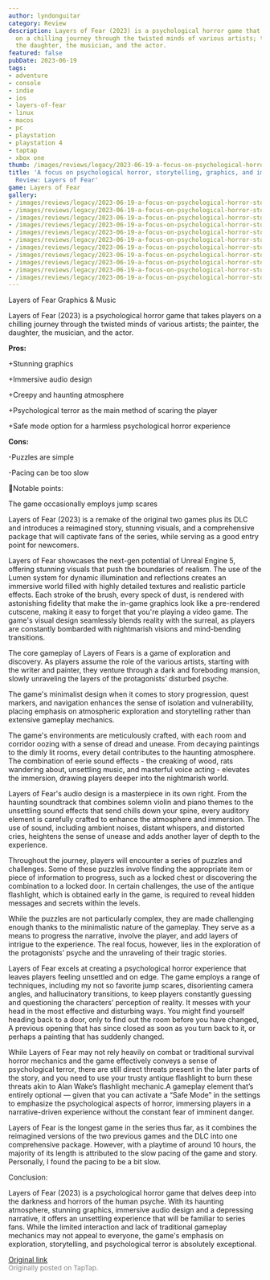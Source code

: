```yaml
---
author: lyndonguitar
category: Review
description: Layers of Fear (2023) is a psychological horror game that takes players
  on a chilling journey through the twisted minds of various artists; the painter,
  the daughter, the musician, and the actor.
featured: false
pubDate: 2023-06-19
tags:
- adventure
- console
- indie
- ios
- layers-of-fear
- linux
- macos
- pc
- playstation
- playstation 4
- taptap
- xbox one
thumb: /images/reviews/legacy/2023-06-19-a-focus-on-psychological-horror-storytelling-graphics-and-immersion--full-review-layers-o-0.avif
title: 'A focus on psychological horror, storytelling, graphics, and immersion | Full
  Review: Layers of Fear'
game: Layers of Fear
gallery:
- /images/reviews/legacy/2023-06-19-a-focus-on-psychological-horror-storytelling-graphics-and-immersion--full-review-layers-o-0.avif
- /images/reviews/legacy/2023-06-19-a-focus-on-psychological-horror-storytelling-graphics-and-immersion--full-review-layers-o-1.avif
- /images/reviews/legacy/2023-06-19-a-focus-on-psychological-horror-storytelling-graphics-and-immersion--full-review-layers-o-2.avif
- /images/reviews/legacy/2023-06-19-a-focus-on-psychological-horror-storytelling-graphics-and-immersion--full-review-layers-o-3.avif
- /images/reviews/legacy/2023-06-19-a-focus-on-psychological-horror-storytelling-graphics-and-immersion--full-review-layers-o-4.avif
- /images/reviews/legacy/2023-06-19-a-focus-on-psychological-horror-storytelling-graphics-and-immersion--full-review-layers-o-5.avif
- /images/reviews/legacy/2023-06-19-a-focus-on-psychological-horror-storytelling-graphics-and-immersion--full-review-layers-o-6.avif
- /images/reviews/legacy/2023-06-19-a-focus-on-psychological-horror-storytelling-graphics-and-immersion--full-review-layers-o-7.avif
- /images/reviews/legacy/2023-06-19-a-focus-on-psychological-horror-storytelling-graphics-and-immersion--full-review-layers-o-8.avif
- /images/reviews/legacy/2023-06-19-a-focus-on-psychological-horror-storytelling-graphics-and-immersion--full-review-layers-o-9.avif
- /images/reviews/legacy/2023-06-19-a-focus-on-psychological-horror-storytelling-graphics-and-immersion--full-review-layers-o-10.avif
---
```

Layers of Fear
Graphics & Music

Layers of Fear (2023) is a psychological horror game that takes players on a chilling journey through the twisted minds of various artists; the painter, the daughter, the musician, and the actor.


**Pros:**


+Stunning graphics

+Immersive audio design

+Creepy and haunting atmosphere

+Psychological terror as the main method of scaring the player

+Safe mode option for a harmless psychological horror experience


**Cons:**


-Puzzles are simple

-Pacing can be too slow

📝Notable points:

The game occasionally employs jump scares

Layers of Fear (2023) is a remake of the original two games plus its DLC and introduces a reimagined story, stunning visuals, and a comprehensive package that will captivate fans of the series, while serving as a good entry point for newcomers.

Layers of Fear showcases the next-gen potential of Unreal Engine 5, offering stunning visuals that push the boundaries of realism. The use of the Lumen system for dynamic illumination and reflections creates an immersive world filled with highly detailed textures and realistic particle effects. Each stroke of the brush, every speck of dust, is rendered with astonishing fidelity that make the in-game graphics look like a pre-rendered cutscene, making it easy to forget that you're playing a video game. The game's visual design seamlessly blends reality with the surreal, as players are constantly bombarded with nightmarish visions and mind-bending transitions.

The core gameplay of Layers of Fears is a game of exploration and discovery. As players assume the role of the various artists, starting with the writer and painter, they venture through a dark and foreboding mansion, slowly unraveling the layers of the protagonists’ disturbed psyche.

The game's minimalist design when it comes to story progression, quest markers, and navigation enhances the sense of isolation and vulnerability, placing emphasis on atmospheric exploration and storytelling rather than extensive gameplay mechanics.

The game's environments are meticulously crafted, with each room and corridor oozing with a sense of dread and unease. From decaying paintings to the dimly lit rooms, every detail contributes to the haunting atmosphere. The combination of eerie sound effects - the creaking of wood, rats wandering about, unsettling music, and masterful voice acting - elevates the immersion, drawing players deeper into the nightmarish world.

Layers of Fear's audio design is a masterpiece in its own right. From the haunting soundtrack that combines solemn violin and piano themes to the unsettling sound effects that send chills down your spine, every auditory element is carefully crafted to enhance the atmosphere and immersion. The use of sound, including ambient noises, distant whispers, and distorted cries, heightens the sense of unease and adds another layer of depth to the experience.

Throughout the journey, players will encounter a series of puzzles and challenges. Some of these puzzles involve finding the appropriate item or piece of information to progress, such as a locked chest or discovering the combination to a locked door. In certain challenges, the use of the antique flashlight, which is obtained early in the game, is required to reveal hidden messages and secrets within the levels.

While the puzzles are not particularly complex, they are made challenging enough thanks to the minimalistic nature of the gameplay. They serve as a means to progress the narrative, involve the player, and add layers of intrigue to the experience. The real focus, however, lies in the exploration of the protagonists’ psyche and the unraveling of their tragic stories.

Layers of Fear excels at creating a psychological horror experience that leaves players feeling unsettled and on edge. The game employs a range of techniques, including my not so favorite jump scares, disorienting camera angles, and hallucinatory transitions, to keep players constantly guessing and questioning the characters’ perception of reality. It messes with your head in the most effective and disturbing ways. You might find yourself heading back to a door, only to find out the room before you have changed, A previous opening that has since closed as soon as you turn back to it, or perhaps a painting that has suddenly changed.

While Layers of Fear may not rely heavily on combat or traditional survival horror mechanics and the game effectively conveys a sense of psychological terror, there are still direct threats present in the later parts of the story, and you need to use your trusty antique flashlight to burn these threats akin to Alan Wake’s flashlight mechanic.A gameplay element that’s entirely optional — given that you can activate a “Safe Mode” in the settings to emphasize the psychological aspects of horror, immersing players in a narrative-driven experience without the constant fear of imminent danger.

Layers of Fear is the longest game in the series thus far, as it combines the reimagined versions of the two previous games and the DLC into one comprehensive package. However, with a playtime of around 10 hours, the majority of its length is attributed to the slow pacing of the game and story. Personally, I found the pacing to be a bit slow.

Conclusion:

Layers of Fear (2023) is a psychological horror game that delves deep into the darkness and horrors of the human psyche. With its haunting atmosphere, stunning graphics, immersive audio design and a depressing narrative, it offers an unsettling experience that will be familiar to series fans. While the limited interaction and lack of traditional gameplay mechanics may not appeal to everyone, the game's emphasis on exploration, storytelling, and psychological terror is absolutely exceptional.

[Original link](https://www.taptap.io/post/5851824)<br><span style="font-size: 0.95em; color: #888;">Originally posted on TapTap.</span>